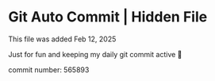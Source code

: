 # Git Auto Commit | Hidden File

This file was added Feb 12, 2025

Just for fun and keeping my daily git commit active 🤪

commit number: 565893
